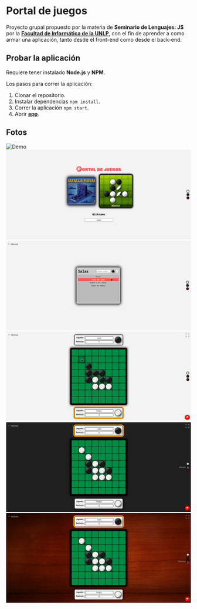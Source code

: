 # Portal de juegos

Proyecto grupal propuesto por la materia de **Seminario de Lenguajes: JS** por la [**Facultad de Informática de la UNLP**](https://www.info.unlp.edu.ar/), con el fin de aprender a como armar una aplicación, tanto desde el front-end como desde el back-end.

## Probar la aplicación

Requiere tener instalado **Node.js** y **NPM**.

Los pasos para correr la aplicación:

1. Clonar el repositorio.
2. Instalar dependencias `npm install`.
3. Correr la aplicación `npm start`.
4. Abrir [**app**](http://localhost:3000/).

## Fotos

![Demo](/screenshots/demo.gif)
![Pagina de inicio](/screenshots/inicio.webp)
![Salas](/screenshots/salas.webp)
![Reversi](/screenshots/reversi-claro.webp)
![Tema oscuro](/screenshots/reversi-oscuro.webp)
![Tema clásico](/screenshots/reversi-clasico.webp)
